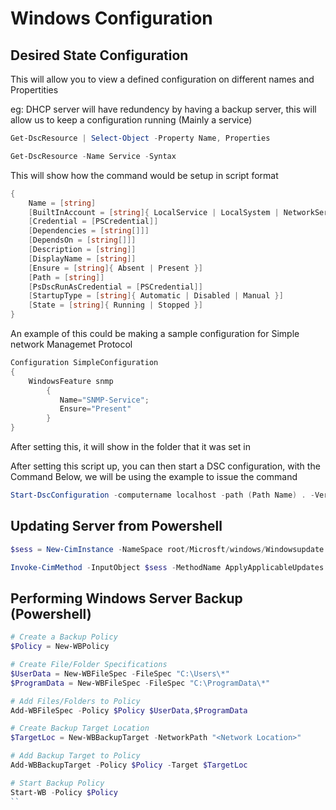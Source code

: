 # Windows Configuration

## Desired State Configuration

This will allow you to view a defined configuration on different names and Propertities

eg: DHCP server will have redundency by having a backup server, this will allow us to keep a configuration running (Mainly a service)

```Powershell
Get-DscResource | Select-Object -Property Name, Properties
```
```Powershell
Get-DscResource -Name Service -Syntax
```

This will show how the command would be setup in script format

```Powershell ISE
{
    Name = [string]
    [BuiltInAccount = [string]{ LocalService | LocalSystem | NetworkService }]
    [Credential = [PSCredential]]
    [Dependencies = [string[]]]
    [DependsOn = [string[]]]
    [Description = [string]]
    [DisplayName = [string]]
    [Ensure = [string]{ Absent | Present }]
    [Path = [string]]
    [PsDscRunAsCredential = [PSCredential]]
    [StartupType = [string]{ Automatic | Disabled | Manual }]
    [State = [string]{ Running | Stopped }]
}
```

An example of this could be making a sample configuration for Simple network Managemet Protocol

```Powershell ISE
Configuration SimpleConfiguration
{
    WindowsFeature snmp
        {
           Name="SNMP-Service";
           Ensure="Present"
        }
}
```

After setting this, it will show in the folder that it was set in

After setting this script up, you can then start a DSC configuration, with the Command Below, we will be using the example to issue the command

```Powershell
Start-DscConfiguration -computername localhost -path (Path Name) . -Verbose
```

## Updating Server from Powershell

```Powershell
$sess = New-CimInstance -NameSpace root/Microsft/windows/Windowsupdate -Classname MSFT_WUOperationsSession

Invoke-CimMethod -InputObject $sess -MethodName ApplyApplicableUpdates
```

## Performing Windows Server Backup (Powershell)

```Powershell
# Create a Backup Policy
$Policy = New-WBPolicy

# Create File/Folder Specifications
$UserData = New-WBFileSpec -FileSpec "C:\Users\*"
$ProgramData = New-WBFileSpec -FileSpec "C:\ProgramData\*"

# Add Files/Folders to Policy
Add-WBFileSpec -Policy $Policy $UserData,$ProgramData

# Create Backup Target Location
$TargetLoc = New-WBBackupTarget -NetworkPath "<Network Location>"

# Add Backup Target to Policy
Add-WBBackupTarget -Policy $Policy -Target $TargetLoc

# Start Backup Policy
Start-WB -Policy $Policy
``
